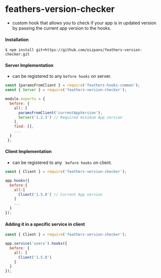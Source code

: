 # feathers-version-checker
- custom hook that allows you to check if your app is in updated version by passing the current app version to the hooks.


#### Installation
```ssh
$ npm install git+https://github.com/oizpans/feathers-version-checker.git
```

#### Server Implementation
- can be registered to any `before hooks` on server.

```js
const {paramsFromClient } = require('feathers-hooks-common');
const { Server } = require('feathers-version-checker');

module.exports = {
  before: {
    all: [
      paramsFromClient('currentAppVersion'),
      Server('1.2.3') // Required minimum App version
    ],
    find: [],
    ...
  }
 };
```

#### Client Implementation
- can be registered to any ` before hooks` on client.

```js
const { Client } = require('feathers-version-checker');

app.hooks({
  before:{
    all:[
      Client('1.5.0') // Current App version
    ]
    ...
  }
});
```

#### Adding it in a specific service in client

```js
const { Client } = require('feathers-version-checker');

app.service('users').hooks({
  before: {
    all: [
      Client('1.5.0')
    ]
  }
});
```
